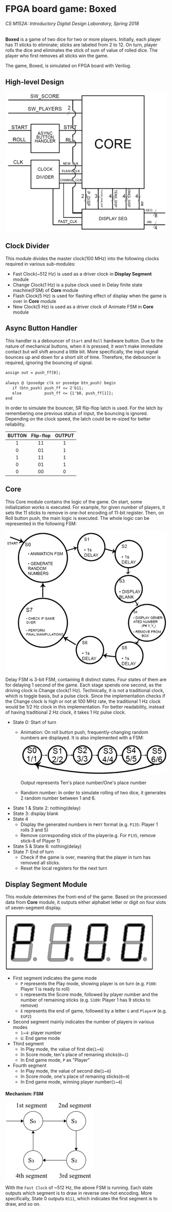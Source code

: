 # FPGA board game: Boxed
###### CS M152A: Introductory Digital Design Laboratory, Spring 2018

**Boxed** is a game of two dice for two or more players. Initially, each
player has 11 sticks to eliminate; sticks are labeled from 2 to 12. On turn,
player rolls the dice and eliminates the stick of sum of value of rolled dice.
The player who first removes all sticks win the game.

The game, Boxed, is simulated on FPGA board with Verilog.

## High-level Design
![High-level Design](/img/structure.png)

## Clock Divider
This module divides the master clock(100 MHz) into the following clocks required
in various sub-modules:
* Fast Clock(~512 Hz) is used as a driver clock in **Display Segment** module
* Change Clock(1 Hz) is a pulse clock used in Delay finite state machine(FSM) 
	of **Core** module
* Flash Clock(5 Hz) is used for flashing effect of display when the game is over 
	in **Core** module
* New Clock(5 Hz) is used as a driver clock of Animate FSM in **Core** module


## Async Button Handler
This handler is a debouncer of `Start` and `Roll` hardware button. Due to
the nature of mechanical buttons, when it is pressed, it won't 
make immediate contact but will shift around a little bit. More specifically,
the input signal bounces up and down for a short slit of time. Therefore, the
debouncer is required, ignoring the bouncing of signal.
```
assign out = push_ff[0];

always @ (posedge clk or posedge btn_push) begin
   if (btn_push) push_ff <= 2'b11;
   else          push_ff <= {1'b0, push_ff[1]};
end
```
In order to simulate the bouncer, SR flip-flop latch is used. For the latch by 
remembering one previous status of input, the bouncing is ignored. Depending on
the clock speed, the latch could be re-sized for better reliability.

| BUTTON | Flip-flop | OUTPUT |
|:------:|:---------:|:------:|
| 1      | 11        | 1      |
| 0      | 01        | 1      |
| 1      | 11        | 1      |
| 0      | 01        | 1      |
| 0      | 00        | 0      |

## Core
This Core module contains the logic of the game. On start, some initialization
works is executed. For example, for given number of players, it sets the
11 sticks to remove in one-hot encoding of 11-bit register. Then, on Roll button
push, the main logic is executed. The whole logic can be represented in the 
following FSM:

![Delay FSM](/img/delay_fsm.png)

Delay FSM is 3-bit FSM, containing 8 distinct states. Four states of them
are for delaying 1 second of the game. Each stage spends one second, as 
the driving clock is Change clock(1 Hz). Technically, it is not a traditional
clock, which is toggle basis, but a pulse clock. Since the implementation checks
if the Change clock is high or not at 100 MHz rate, the traditional 1 Hz clock
would be 1/2 Hz clock in this implementation. For better readability, instead of 
having traditional 2 Hz clock, it takes 1 Hz pulse clock.

* State 0: Start of turn
	* Animation: On roll button push, frequently-changing random numbers are
		displayed. It is also implemented with a FSM:
		
		![Animate FSM](/img/animate_fsm.png)
		
		Output represents Ten's place number/One's place number
	* Random number: In order to simulate rolling of two dice, it generates 2
		random number between 1 and 6.
* State 1 & State 2: nothing(delay)
* State 3: display blank
* State 4
	* Display the generated numbers in `P#XY` format (e.g. `P135`: Player 1 rolls
		3 and 5)
	* Remove corresponding stick of the player(e.g. For `P135`, remove stick-8 of
		Player 1)
* State 5 & State 6: nothing(delay)
* State 7: End of turn
	* Check if the game is over, meaning that the player in turn has removed all
		sticks.
	* Reset the local registers for the next turn

## Display Segment Module
This module determines the front-end of the game. Based on the processed data from
**Core** module, it outputs either alphabet letter or digit on four slots of 
seven-segment display.

![Seven Segments](/img/seven_seg.png)

* First segment indicates the game mode
    * `P` represents the Play mode, showing player is on turn (e.g. `P100`: Player 1 is ready to roll)
    * `S` represents the Score mode, followed by player number and the number of remaining
        sticks (e.g. `S109`: Player 1 has 9 sticks to remove) 
    * `E` represents the end of game, followed by a letter `G` and `Player#` (e.g. `EGP2`)
* Second segment mainly indicates the number of players in various modes
    * `1`~`4`: player number
    * `G`: End game mode
* Third segment
    * In Play mode, the value of first die(`1`~`6`)
    * In Score mode, ten's place of remaning sticks(`0`~`1`)
    * In End game mode, `P` as "Player"
* Fourth segment
    * In Play mode, the value of second die(`1`~`6`)
    * In Score mode, one's place of remaning sticks(`0`~`9`)
    * In End game mode, winning player number(`1`~`4`)
    
#### Mechanism: FSM
![Display FSM](/img/display_fsm.png)

With the `Fast Clock` of ~512 Hz, the above FSM is running. Each state outputs 
which segment is to draw in reverse one-hot encoding. More specifically, State 0 
outputs `0111`, which indicates the first segment is to draw, and so on. 